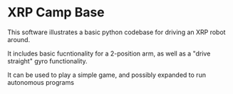 # XRP Camp Base

This software illustrates a basic python codebase for driving an XRP robot around.

It includes basic fucntionality for a 2-position arm, as well as a "drive straight" gyro functionality.

It can be used to play a simple game, and possibly expanded to run autonomous programs
